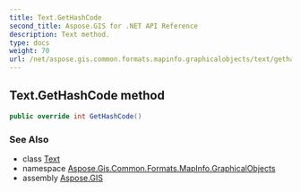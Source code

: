```yaml
---
title: Text.GetHashCode
second_title: Aspose.GIS for .NET API Reference
description: Text method. 
type: docs
weight: 70
url: /net/aspose.gis.common.formats.mapinfo.graphicalobjects/text/gethashcode/
---
```

## Text.GetHashCode method

```csharp
public override int GetHashCode()
```

### See Also

* class [Text](../)
* namespace [Aspose.Gis.Common.Formats.MapInfo.GraphicalObjects](../../text/)
* assembly [Aspose.GIS](../../../)


